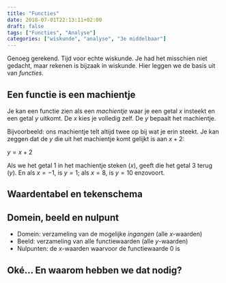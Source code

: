 ```yaml
---
title: "Functies"
date: 2018-07-01T22:13:11+02:00
draft: false
tags: ["Functies", "Analyse"]
categories: ["wiskunde", "analyse", "3e middelbaar"]
---
```

Genoeg gerekend. Tijd voor echte wiskunde. Je had het misschien niet gedacht,
maar rekenen is bijzaak in wiskunde. Hier leggen we de basis uit van
*functies*.

## Een functie is een machientje
Je kan een functie zien als een *machientje* waar je een getal $x$ insteekt en een getal $y$ uitkomt. De $x$ kies je volledig zelf. De $y$ bepaalt het machientje.

Bijvoorbeeld: ons machientje telt altijd twee op bij wat je erin steekt. Je kan
zeggen dat de $y$ die uit het machientje komt gelijkt is aan $x+2$:

$y = x + 2$

Als we het getal $1$ in het machientje steken ($x$), geeft die het getal $3$ terug ($y$). En als $x = -1$, is $y = 1$; als $x = 8$, is $y = 10$ enzovoort.


## Waardentabel en tekenschema

## Domein, beeld en nulpunt
* Domein: verzameling van de mogelijke *ingangen* (alle $x$-waarden)
* Beeld: verzameling van alle functiewaarden (alle $y$-waarden)
* Nulpunten: de $x$-waarden waarvoor de functiewaarde $0$ is

## Oké... En waarom hebben we dat nodig?

